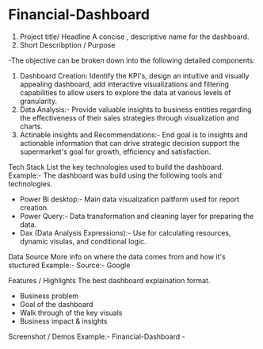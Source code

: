 # Financial-Dashboard
1. Project title/ Headline
A concise , descriptive name for the dashboard.
2. Short Describption / Purpose
   
-The objective can be broken down into the following detailed components:
1. Dashboard Creation: Identify the KPI's, design an intuitive and visually appealing dashboard, add interactive visualizations and filtering capabilities to allow users to explore the data at various levels of granularity.
2. Data Analysis:- Provide valuable insights to business entities regarding the effectiveness of their sales strategies through visualization and charts.
3. Actinable insights and Recommendations:- End goal is to insights and actionable information that can drive strategic decision support the supermarket's goal for growth, efficiency and satisfaction.

Tech Stack
List the key technologies used to build the dashboard.
Example:-
The dashboard was build using the following tools and technologies.
- Power Bi desktop:- Main data visualization paltform used for report creation.
- Power Query:- Data transformation and cleaning layer for preparing the data.
- Dax (Data Analysis Expressions):- Use for calculating resources, dynamic visulas, and conditional logic.

Data Source 
More info on where the data comes from and how it's stuctured
Example:- 
Source:- Google

Features / Highlights 
The best dashboard explaination format.
- Business problem
- Goal of the dashboard
- Walk through of the key visuals
- Business impact & insights

Screenshot / Demos
Example:-
Financial-Dashboard - 
